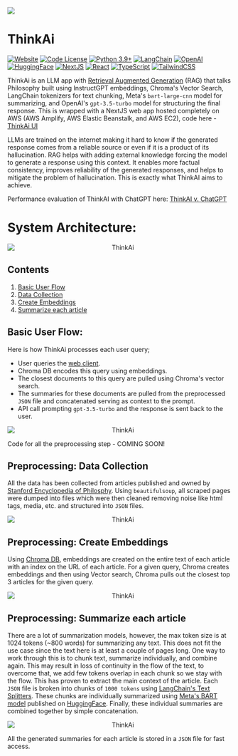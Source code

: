 <!-- <p align="center">
<img src="assets/logo.png" alt="ThinkAi" style="display: block; margin: auto; background-color: transparent;">
</p> -->

![](assets/thinkai.gif)

# ThinkAi

[![Website](https://img.shields.io/badge/Website-Demo-20B2AA.svg)](https://thinkai.live)
[![Code License](https://img.shields.io/badge/Code%20License-MIT-purple.svg)](https://github.com/OptimalScale/LMFlow/blob/main/LICENSE)
[![Python 3.9+](https://img.shields.io/badge/Python-3.9+-blue.svg)](https://www.python.org/downloads/release/python-390/)
[![LangChain](https://img.shields.io/badge/LangChain-0.0.265-darkgreen.svg)](https://www.langchain.com)
[![OpenAI](https://img.shields.io/badge/OpenAI-gpt_3.5_turbo-red.svg)](https://platform.openai.com)
[![HuggingFace](https://img.shields.io/badge/HuggingFace-meta_bart_large_cnn-yellow.svg)](https://huggingface.co/facebook/bart-large-cnn)
[![NextJS](https://img.shields.io/badge/NextJS-13.4+-black.svg)](https://nextjs.org)
[![React](https://img.shields.io/badge/React-16+-7cc5d9.svg)](https://react.dev)
[![TypeScript](https://img.shields.io/badge/typeScript-007acc?logo=typescript&logoColor=white&style=flat)](https://www.typescriptlang.org)
[![TailwindCSS](https://img.shields.io/badge/tailwindcss-white?&logo=tailwind+css&logoColor=38bdf8&style=flat)](https://tailwindcss.com)

ThinkAi is an LLM app with [Retrieval Augmented Generation](https://ai.facebook.com/blog/retrieval-augmented-generation-streamlining-the-creation-of-intelligent-natural-language-processing-models/) (RAG) that talks Philosophy built using InstructGPT embeddings, Chroma's Vector Search, LangChain tokenizers for text chunking, Meta's `bart-large-cnn` model for summarizing, and OpenAI's `gpt-3.5-turbo` model for structuring the final response. This is wrapped with a NextJS web app hosted completely on AWS (AWS Amplify, AWS Elastic Beanstalk, and AWS EC2), code here - [ThinkAi UI](https://github.com/maanvithag/think-ai-ui)
 
LLMs are trained on the internet making it hard to know if the generated response comes from a reliable source or even if it is a product of its hallucination. RAG helps with adding external knowledge forcing the model to generate a response using this context. It enables more factual consistency, improves reliability of the generated responses, and helps to mitigate the problem of hallucination. This is exactly what ThinkAI aims to achieve.

Performance evaluation of ThinkAI with ChatGPT here: [ThinkAI v. ChatGPT](docs/thinkai_v_chatgpt.md)

# System Architecture:
<p align="center">
<img src="assets/thinkai.png" alt="ThinkAi" style="display: block; margin: auto; background-color: transparent;">
</p> 

<!-- ## ThinkAI WebApp:
Try now for free: http://thinkai.live/
<br/><br/>
![](assets/thinkai-demo.gif) -->

## Contents
1. [Basic User Flow](#user-flow)
2. [Data Collection](#data-collection)
3. [Create Embeddings](#create-embeddings)
4. [Summarize each article](#summarize)

## Basic User Flow: <a name="user-flow"></a>
Here is how ThinkAi processes each user query;
* User queries the [web client](http://thinkai.live/).
* Chroma DB encodes this query using embeddings.
* The closest documents to this query are pulled using Chroma's vector search.
* The summaries for these documents are pulled from the preprocessed `JSON` file and concatenated serving as context to the prompt.
* API call prompting `gpt-3.5-turbo` and the response is sent back to the user.
<p align="center">
<img src="assets/userflow.png" alt="ThinkAi" style="display: block; margin: auto; background-color: transparent;">
</p>

Code for all the preprocessing step - COMING SOON!

## Preprocessing: Data Collection <a name="data-collection"></a>
All the data has been collected from articles published and owned by [Stanford Encyclopedia of Philosphy](https://plato.stanford.edu). Using `beautifulsoup`, all scraped pages were dumped into files which were then cleaned removing noise like html tags, media, etc. and structured into `JSON` files.
<p align="center">
<img src="assets/datacollection.png" alt="ThinkAi" style="display: block; margin: auto; background-color: transparent;">
</p>

## Preprocessing: Create Embeddings <a name="create-embeddings"></a>
Using [Chroma DB](https://www.trychroma.com), embeddings are created on the entire text of each article with an index on the URL of each article. For a given query, Chroma creates embeddings and then using Vector search, Chroma pulls out the closest top 3 articles for the given query.
<p align="center">
<img src="assets/chromaembeddings.png" alt="ThinkAi" style="display: block; margin: auto; background-color: transparent;">
</p> 

## Preprocessing: Summarize each article <a name="summarize"></a>
There are a lot of summarization models, however, the max token size is at 1024 tokens (~800 words) for summarizing any text. This does not fit the use case since the text here is at least a couple of pages long. One way to work through this is to chunk text, summarize individually, and combine again. This may result in loss of continuity in the flow of the text, to overcome that, we add few tokens overlap in each chunk so we stay with the flow. This has proven to extract the main context of the article. Each `JSON` file is broken into chunks of `1000 tokens` using [LangChain's Text Splitters](https://python.langchain.com/docs/modules/data_connection/document_transformers/). These chunks are individually summarized using [Meta's BART model](https://arxiv.org/abs/1910.13461) published on [HuggingFace](https://huggingface.co/facebook/bart-large-cnn). Finally, these individual summaries are combined together by simple concatenation.
<p align="center">
<img src="assets/summarize.png" alt="ThinkAi" style="display: block; margin: auto; background-color: transparent;">
</p>

All the generated summaries for each article is stored in a `JSON` file for fast access.